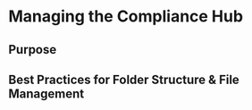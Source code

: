 # Managing the Compliance Hub

## Purpose



## Best Practices for Folder Structure & File Management


